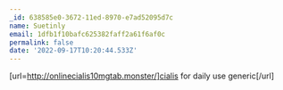 ```yaml
---
_id: 638585e0-3672-11ed-8970-e7ad52095d7c
name: Suetinly
email: 1dfb1f10bafc625382faff2a61f6af0c
permalink: false
date: '2022-09-17T10:20:44.533Z'
---
```

[url=http://onlinecialis10mgtab.monster/]cialis for daily use generic[/url]
